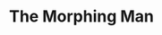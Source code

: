 ---
title: The Morphing Man
images: [../assets/1.png, ../assets/2.png, ../assets/3.png, ../assets/4.png, ../assets/5.png, ../assets/6.png, ../assets/7.png, ../assets/8.png, ../assets/9.png, ../assets/10.png, ../assets/11.png, ../assets/12.png, ../assets/13.png, ../assets/14.png, ../assets/15.png, ../assets/16.png, ../assets/17.png, ../assets/18.png]
---
